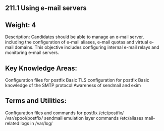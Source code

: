## 211.1 Using e-mail servers

Weight: 4
---------

Description: Candidates should be able to manage an e-mail server, including the configuration of e-mail aliases, e-mail quotas and virtual e-mail domains. This objective includes configuring internal e-mail relays and monitoring e-mail servers.


Key Knowledge Areas:
--------------------

Configuration files for postfix
Basic TLS configuration for postfix
Basic knowledge of the SMTP protocol
Awareness of sendmail and exim

Terms and Utilities:
--------------------

Configuration files and commands for postfix
/etc/postfix/
/var/spool/postfix/
sendmail emulation layer commands
/etc/aliases
mail-related logs in /var/log/
